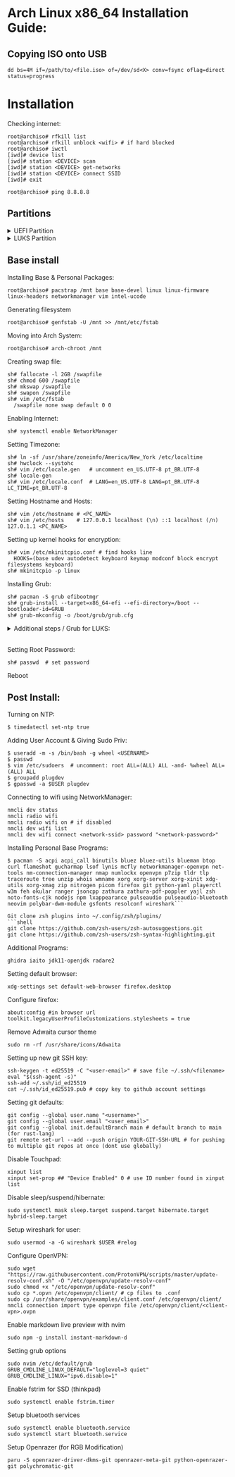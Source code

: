 # Arch Linux x86_64 Installation Guide:

## Copying ISO onto USB
```
dd bs=4M if=/path/to/<file.iso> of=/dev/sd<X> conv=fsync oflag=direct status=progress
```


# Installation

Checking internet:
```shell
root@archiso# rfkill list
root@archiso# rfkill unblock <wifi> # if hard blocked
root@archiso# iwctl
[iwd]# device list
[iwd]# station <DEVICE> scan
[iwd]# station <DEVICE> get-networks
[iwd]# station <DEVICE> connect SSID
[iwd]# exit

root@archiso# ping 8.8.8.8
```
## Partitions
<details><summary> UEFI Partition</summary><br>

Verify Drives:
```shell
root@archiso# lsblk
```

Delete & List Partitions:
```shell
root@archiso# fdisk /dev/sda
  - d
  - 3
  - d
  - 2
  - d
  - 1
  - p   # list partitions
```

Create Partitions:
```shell
  - n   # new partition
  - (enter)
  - (enter)
  - +1G
  - -Y

  - n
  - (enter)
  - (enter)
  - +90G
  - Y

  - n
  - (enter)
  - (enter)
  - (enter)
  - Y

  - w   # wipe partitions
```

Verify New Partitions:
```shell
root@archiso# lsblk
```

Make filesystem:
```shell
root@archiso# mkfs.ext4 /dev/sda3
root@archiso# mkfs.ext4 /dev/sda2
root@archiso# mkfs.fat -F32 /dev/sda1
```

Mount partitions:
```shell
root@archiso# mount /dev/sda2 /mnt
root@archiso# mkdir -p /mnt/{boot,home}
root@archiso# mount /dev/sda1 /mnt/boot
root@archiso# mount /dev/sda3 /mnt/home
```

Verify Drives:
```shell
root@archiso# lsblk
```


</details>


<details><summary> LUKS Partition</summary><br>

Verify Drives:
```shell
root@archiso# lsblk
```

Delete & List Partitions:
```shell
root@archiso# gdisk /dev/sda
  - d
  - 3
  - d
  - 2
  - d
  - 1
  - p   # list partitions
```

Create Partitions:
```shell
  - n   # new partition
  - (enter)
  - (enter)
  - +512M    # 200-300M should be good
  - List
  - efi
  - ef00

  - n
  - (enter)
  - (enter)
  - (enter)
  - Y

  - w   # wipe partitions
```

Verify New Partitions:
```shell
root@archiso# lsblk
```

Encrypting Parititon:
```shell
root@archiso# cryptsetup -y -v luksFormat /dev/sda2
```

Formatting partition:
```shell
root@archiso# cryptsetup open /dev/sda2 cryptroot
```

Make filesystem:
```shell
root@archiso## cryptsetup open /dev/sda2 cryptroot
root@archiso# mkfs.ext4 /dev/mapper/cryptroot
root@archiso# mkfs.fat -F32 /dev/sda1
```

Mount partitions:
```shell
root@archiso# mount /dev/mapper/cryptroot /mnt
root@archiso# mkdir /mnt/boot
root@archiso# mount /dev/sda1 /mnt/boot
```

Verify Drives:
```shell
root@archiso# lsblk
```

</details>


## Base install 
Installing Base & Personal Packages:
```shell
root@archiso# pacstrap /mnt base base-devel linux linux-firmware linux-headers networkmanager vim intel-ucode
```

Generating filesystem
```shell
root@archiso# genfstab -U /mnt >> /mnt/etc/fstab
```

Moving into Arch System:
```shell
root@archiso# arch-chroot /mnt
```
Creating swap file:
```shell
sh# fallocate -l 2GB /swapfile
sh# chmod 600 /swapfile
sh# mkswap /swapfile
sh# swapon /swapfile
sh# vim /etc/fstab
  /swapfile none swap default 0 0
```
Enabling Internet:
```shell
sh# systemctl enable NetworkManager
```

Setting Timezone:
```shell
sh# ln -sf /usr/share/zoneinfo/America/New_York /etc/localtime
sh# hwclock --systohc
sh# vim /etc/locale.gen   # uncomment en_US.UTF-8 pt_BR.UTF-8
sh# locale-gen
sh# vim /etc/locale.conf  # LANG=en_US.UTF-8 LANG=pt_BR.UTF-8 LC_TIME=pt_BR.UTF-8
```

Setting Hostname and Hosts:
```shell
sh# vim /etc/hostname # <PC_NAME>
sh# vim /etc/hosts    # 127.0.0.1 localhost (\n) ::1 localhost (/n) 127.0.1.1 <PC_NAME>
```

Setting up kernel hooks for encryption:
```shell
sh# vim /etc/mkinitcpio.conf # find hooks line
  HOOKS=(base udev autodetect keyboard keymap modconf block encrypt filesystems keyboard)
sh# mkinitcpio -p linux
```

Installing Grub:
```shell
sh# pacman -S grub efibootmgr
sh# grub-install --target=x86_64-efi --efi-directory=/boot --bootloader-id=GRUB
sh# grub-mkconfig -o /boot/grub/grub.cfg
```
<details><summary> Additional steps / Grub for LUKS:</summary>

```shell
sh# blkid
 > UUID="need-this-id"
sh# blkid |tee -a uuid 
sh# vim /etc/default/grub 
  GRUB_CMDLINE_LINUX="cryptdevice=UUID=need-this-id:cryptroot root=/dev/mapper/cryptroot"
sh# grub-mkconfig -o /boot/grub/grub.cfg
```

</details><br>



Setting Root Password:
```shell
sh# passwd  # set password
```

Reboot

## Post Install:

Turning on NTP:
```shell
$ timedatectl set-ntp true
```

Adding User Account & Giving Sudo Priv:
```shell
$ useradd -m -s /bin/bash -g wheel <USERNAME>
$ passwd
$ vim /etc/sudoers  # uncomment: root ALL=(ALL) ALL -and- %wheel ALL=(ALL) ALL
$ groupadd plugdev
$ gpasswd -a $USER plugdev
```
Connecting to wifi using NetworkManager:
```shell
nmcli dev status
nmcli radio wifi
nmcli radio wifi on # if disabled
nmcli dev wifi list
nmcli dev wifi connect <network-ssid> password "<network-password>"
```
Installing Personal Base Programs:
```shell
$ pacman -S acpi acpi_call binutils bluez bluez-utils blueman btop curl flameshot gucharmap lsof lynis mcfly networkmanager-openvpn net-tools nm-connection-manager nmap numlockx openvpn p7zip tldr tlp traceroute tree unzip whois wmname xorg xorg-server xorg-xinit xdg-utils xorg-xmag zip nitrogen picom firefox git python-yaml playerctl w3m feh okular ranger jsoncpp zathura zathura-pdf-poppler yajl zsh noto-fonts-cjk nodejs npm lxappearance pulseaudio pulseaudio-bluetooth neovim polybar-dwm-module gsfonts resolconf wireshark```

Git clone zsh plugins into ~/.config/zsh/plugins/
```shell
git clone https://github.com/zsh-users/zsh-autosuggestions.git
git clone https://github.com/zsh-users/zsh-syntax-highlighting.git
```

Additional Programs:
```shell
ghidra iaito jdk11-openjdk radare2
```

Setting default browser:
```shell 
xdg-settings set default-web-browser firefox.desktop
```

Configure firefox:
```shell
about:config #in browser url
toolkit.legacyUserProfileCustomizations.stylesheets = true
```

Remove Adwaita cursor theme
```shell
sudo rm -rf /usr/share/icons/Adwaita
```

Setting up new git SSH key:
```shell
ssh-keygen -t ed25519 -C "<user-email>" # save file ~/.ssh/<filename>
eval "$(ssh-agent -s)"
ssh-add ~/.ssh/id_ed25519
cat ~/.ssh/id_ed25519.pub # copy key to github account settings
```


Setting git defaults:
```shell
git config --global user.name "<username>"
git config --global user.email "<user_email>"
git config --global init.defaultBranch main # default branch to main (for rust-lang)
git remote set-url --add --push origin YOUR-GIT-SSH-URL # for pushing to multiple git repos at once (dont use globally)
```
Disable Touchpad:
```shell
xinput list
xinput set-prop ## "Device Enabled" 0 # use ID number found in xinput list
```

Disable sleep/suspend/hibernate:
```shell
sudo systemctl mask sleep.target suspend.target hibernate.target hybrid-sleep.target
```

Setup wireshark for user:
```shell
sudo usermod -a -G wireshark $USER #relog
```

Configure OpenVPN:
```shell
sudo wget "https://raw.githubusercontent.com/ProtonVPN/scripts/master/update-resolv-conf.sh" -O "/etc/openvpn/update-resolv-conf"
sudo chmod +x "/etc/openvpn/update-resolv-conf"
sudo cp *.opvn /etc/openvpn/client/ # cp files to .conf
sudo cp /usr/share/openvpn/examples/client.conf /etc/openvpn/client/
nmcli connection import type openvpn file /etc/openvpn/client/<client-vpn>.ovpn
```

Enable markdown live preview with nvim
```shell
sudo npm -g install instant-markdown-d
```

Setting grub options
```shell
sudo nvim /etc/default/grub
GRUB_CMDLINE_LINUX_DEFAULT="loglevel=3 quiet"
GRUB_CMDLINE_LINUX="ipv6.disable=1"
```

Enable fstrim for SSD (thinkpad)
```shell
sudo systemctl enable fstrim.timer
```

Setup bluetooth services
```shell
sudo systemctl enable bluetooth.service
sudo systemctl start bluetooth.service
```

Setup Openrazer (for RGB Modification)
```shell
paru -S openrazer-driver-dkms-git openrazer-meta-git python-openrazer-git polychromatic-git
```
